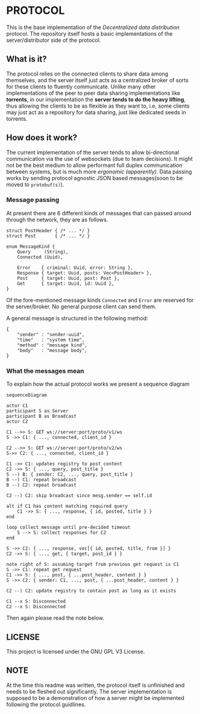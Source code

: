 # PROTOCOL

This is the base implementation of the _Decentralized data distribution_ protocol.
The repository itself hosts a basic implementations of the server/distributor
side of the protocol.

## What is it?

The protocol relies on the connected clients to share data among themselves, and
the server itself just acts as a centralized broker of sorts for these clients
to fluently communicate. Unlike many other implementations of the peer to peer
data sharing implementations like **torrents**, in our implementation the **server
tends to do the heavy lifting**, thus allowing the clients to be as flexible as
they want to, i.e, some clients may just act as a repository for data sharing,
just like dedicated seeds in torrents.


## How does it work?

The current implementation of the server tends to allow bi-directional
communication via the use of websockets (due to team decisions). It might not be
the best medium to allow performant full duplex communication between systems,
but is much more _ergonomic (apparently)_. Data passing works by sending protocol
agnostic JSON based messages(soon to be moved to `protobuf(s)`).


### Message passing

At present there are 6 different kinds of messages that can passed around
through the network, they are as follows.

```
struct PostHeader { /* ... */ }
struct Post       { /* ... */ }

enum MessageKind {
    Query     (String),
    Connected (Uuid),

    Error    { criminal: Uuid, error: String },
    Response { target: Uuid, posts: Vec<PostHeader> },
    Post     { target: Uuid, post: Post },
    Get      { target: Uuid, id: Uuid },
}
```

Of the fore-mentioned message kinds `Connected` and `Error` are reserved for the
server/broker. No general purpose client can send them.

A general message is structured in the following method:

```jsonc
{
    "sender" : "sender-uuid",
    "time"   : "system time",
    "method" : "message kind",
    "body"   : "message body",
}
```


### What the messages mean

To explain how the actual protocol works we present a sequence diagram

```mermaid
sequenceDiagram

actor C1
participant S as Server
participant B as Broadcast
actor C2

C1 -->> S: GET ws://server:port/proto/v1/ws
S ->> C1: { ..., connected, client_id }

C2 -->> S: GET ws://server:port/proto/v2/ws
S->> C2: { ..., connected, client_id }

C1 ->> C1: updates registry to post content
C2 ->> S: { ..., query, post_title }
S --) B: { sender: C2, ..., query, post_title }
B --) C1: repeat broadcast
B --) C2: repeat broadcast

C2 --) C2: skip broadcast since mesg.sender == self.id

alt if C1 has content matching required query
    C1 ->> S: { ..., response, { id, posted, title } }
end

loop collect message until pre-decided timeout
    S --> S: collect responses for C2
end

S ->> C2: { ..., response, vec[{ id, posted, title, from }] }
C2 ->> S: { ..., get, { target, post_id } }

note right of S: assuming target from previous get request is C1
S ->> C1: repeat get request
C1 ->> S: { ..., post, { ...post_header, content } }
S ->> C2: { sender: C1, ..., post, { ...post_header, content } }

C2 --) C2: update registry to contain post as long as it exists

C1 --x S: Disconnected
C2 --x S: Disconnected
```

Then again please read the note below.


## LICENSE

This project is licensed under the GNU GPL V3 License.


## NOTE

At the time this readme was written, the protocol itself is unfinished and needs
to be fleshed out significantly. The server implementation is supposed to be a
demonstration of how a server might be implemented following the protocol
guidlines.
